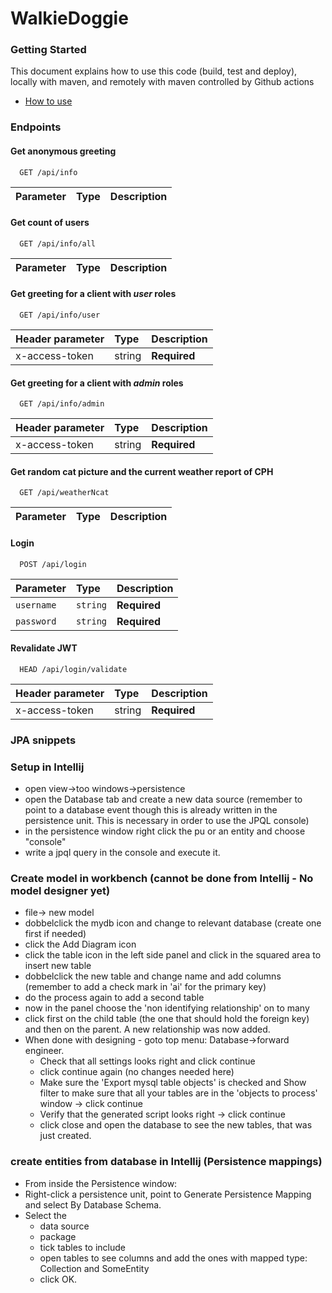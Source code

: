# WalkieDoggie

### Getting Started

This document explains how to use this code (build, test and deploy), locally with maven, and remotely with maven controlled by Github actions
 - [How to use](https://docs.google.com/document/d/1rymrRWF3VVR7ujo3k3sSGD_27q73meGeiMYtmUtYt6c/edit?usp=sharing)


### Endpoints

#### Get anonymous greeting

```http
  GET /api/info
```

| Parameter  | Type     | Description              |
|:-----------| :------- | :----------------------- |

#### Get count of users

```http
  GET /api/info/all
```

| Parameter  | Type     | Description              |
|:-----------| :------- | :----------------------- |

#### Get greeting for a client with _user_ roles

```http
  GET /api/info/user
```

| Header parameter | Type   | Description   |
|:-----------------|:-------|:--------------|
| x-access-token   | string | **Required**  |

#### Get greeting for a client with _admin_ roles

```http
  GET /api/info/admin
```

| Header parameter | Type   | Description   |
|:-----------------|:-------|:--------------|
| x-access-token   | string | **Required**  |

#### Get random cat picture and the current weather report of CPH

```http
  GET /api/weatherNcat
```

| Parameter | Type   | Description   |
|:----------|:-------|:--------------|

#### Login

```http
  POST /api/login
```

| Parameter  | Type     | Description              |
|:-----------| :------- | :----------------------- |
| `username` | `string` | **Required** |
| `password` | `string` | **Required** |

#### Revalidate JWT

```http
  HEAD /api/login/validate
```
| Header parameter | Type   | Description   |
|:-----------------|:-------|:--------------|
| x-access-token   | string | **Required**  |


### JPA snippets

### Setup in Intellij
- open view->too windows->persistence
- open the Database tab and create a new data source (remember to point to a database event though this is already written in the persistence unit. This is necessary in order to use the JPQL console)
- in the persistence window right click the pu or an entity and choose "console"
- write a jpql query in the console and execute it.

### Create model in workbench (cannot be done from Intellij - No model designer yet)
- file-> new model
- dobbelclick the mydb icon and change to relevant database (create one first if needed)
- click the Add Diagram icon
- click the table icon in the left side panel and click in the squared area to insert new table
- dobbelclick the new table and change name and add columns (remember to add a check mark in 'ai' for the primary key)
- do the process again to add a second table
- now in the panel choose the 'non identifying relationship' on to many
- click first on the child table (the one that should hold the foreign key) and then on the parent. A new relationship was now added.
- When done with designing - goto top menu: Database->forward engineer.
  - Check that all settings looks right and click continue
  - click continue again (no changes needed here)
  - Make sure the 'Export mysql table objects' is checked and Show filter to make sure that all your tables are in the 'objects to process' window -> click continue
  - Verify that the generated script looks right -> click continue
  - click close and open the database to see the new tables, that was just created.

### create entities from database in Intellij (Persistence mappings)
- From inside the Persistence window:
- Right-click a persistence unit, point to Generate Persistence Mapping and select By Database Schema.
- Select the 
  - data source 
  - package
  - tick tables to include
  - open tables to see columns and add the ones with mapped type: Collection<SomeEntity> and SomeEntity
  - click OK.




